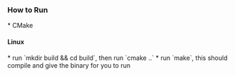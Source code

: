 <h3> How to Run</h3>
* CMake

<h4>Linux</h4>
* run `mkdir build && cd build`, then run `cmake ..`
    * run `make`, this should compile and give the binary for you to run
